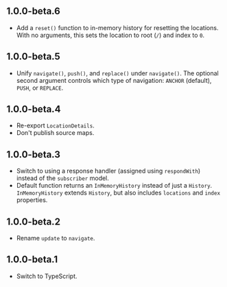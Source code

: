 ## 1.0.0-beta.6

* Add a `reset()` function to in-memory history for resetting the locations. With no arguments, this sets the location to root (`/`) and index to `0`.

## 1.0.0-beta.5

* Unify `navigate()`, `push()`, and `replace()` under `navigate()`. The optional second argument controls which type of navigation: `ANCHOR` (default), `PUSH`, or `REPLACE`.

## 1.0.0-beta.4

* Re-export `LocationDetails`.
* Don't publish source maps.

## 1.0.0-beta.3

* Switch to using a response handler (assigned using `respondWith`) instead of the `subscriber` model.
* Default function returns an `InMemoryHistory` instead of just a `History`. `InMemoryHistory` extends `History`, but also includes `locations` and `index` properties.

## 1.0.0-beta.2

* Rename `update` to `navigate`.

## 1.0.0-beta.1

* Switch to TypeScript.
